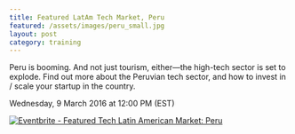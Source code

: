 ```yaml
---
title: Featured LatAm Tech Market, Peru
featured: /assets/images/peru_small.jpg
layout: post
category: training
---
```


<p>
Peru is booming. And not just tourism, either&mdash;the high-tech sector is set to explode. Find out more about the Peruvian tech sector, and how to invest in / scale your startup in the country.
</p>
<!--more-->
<p>
Wednesday, 9 March 2016 at 12:00 PM (EST)
</p>
<p>
<a href="https://www.eventbrite.ca/e/featured-tech-latin-american-market-peru-tickets-20704998207?ref=ebtnebregn" target="_blank"><img src="https://www.eventbrite.ca/custombutton?eid=20704998207" alt="Eventbrite - Featured Tech Latin American Market: Peru" /></a>
</p>
